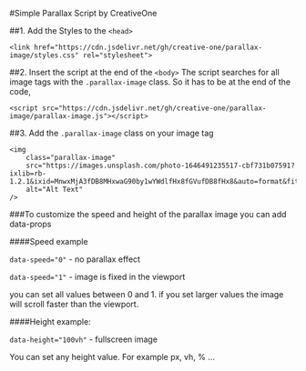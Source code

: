 #Simple Parallax Script
by CreativeOne


##1. Add the Styles to the ``<head>``
```
<link href="https://cdn.jsdelivr.net/gh/creative-one/parallax-image/styles.css" rel="stylesheet">
```


##2. Insert the script at the end of the ``<body>``
The script searches for all image tags with the ``.parallax-image`` class. 
So it has to be at the end of the code,
```
<script src="https://cdn.jsdelivr.net/gh/creative-one/parallax-image/parallax-image.js"></script>
```

##3. Add the ``.parallax-image`` class on your image tag
```
<img
    class="parallax-image"
    src="https://images.unsplash.com/photo-1646491235517-cbf731b07591?ixlib=rb-1.2.1&ixid=MnwxMjA3fDB8MHxwaG90by1wYWdlfHx8fGVufDB8fHx8&auto=format&fit=crop&w=872&q=80"
    alt="Alt Text"
/>
```

###To customize the speed and height of the parallax image you can add data-props

####Speed example

```data-speed="0"``` - no parallax effect

```data-speed="1"``` - image is fixed in the viewport

you can set all values between 0 and 1. if you set larger values the image will scroll faster than the viewport.

####Height example:

```data-height="100vh"``` - fullscreen image

You can set any height value. For example px, vh, % ...
